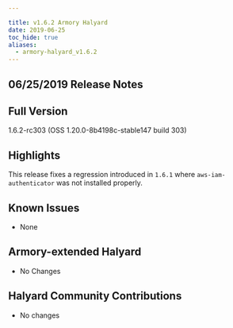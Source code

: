 ```yaml
---

title: v1.6.2 Armory Halyard
date: 2019-06-25
toc_hide: true
aliases:
  - armory-halyard_v1.6.2
---
```


## 06/25/2019 Release Notes

## Full Version
1.6.2-rc303 (OSS 1.20.0-8b4198c-stable147 build 303)

## Highlights

This release fixes a regression introduced in `1.6.1` where `aws-iam-authenticator` was not installed properly.

## Known Issues

- None

## Armory-extended Halyard
 - No Changes

##  Halyard Community Contributions
 - No changes
